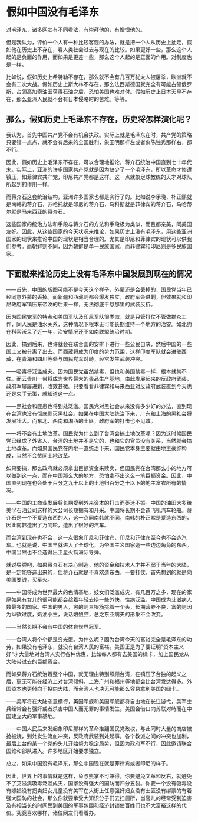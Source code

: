 # 假如中国没有毛泽东

对毛泽东，诸多网友有不同看法，有崇拜他的，有憎恨他的。

但是我认为，评价一个人有一种比较客观的办法，就是把一个人从历史上抽走，假如他在历史上不存在，看人类社会过去与现在的比较。如果更好一些，那么这个人起的是负面的作用，而如果是更差一些，那么这个人起的是正面的作用。对制度也是一样。

比如说，假如历史上希特勒不存在，那么就不会有几百万犹太人被屠杀，欧洲就不会有二次大战。假如历史上斯大林不存在，那么法西斯德国就完全有可能占领俄罗斯，占领高加索油田获得石油之后，恐怕美国也难对付。假如历史上日本天皇不存在，那么亚洲人民就不会有日本侵略时的苦难。等等。

## 那么，假如历史上毛泽东不存在，历史将怎样演化呢？

我认为，首先中国共产党不会有机会执政。实际上就是毛泽东在时，共产党的策略只要错一点点，就不会有后来的全国胜利，象王明那样左或者象陈独秀那样右，都不行。

因此，假如历史上毛泽东不存在，可以合理地推论，蒋介石统治中国直到七十年代末。实际上，亚洲的许多国家共产党就是因为缺少了一个毛泽东，所以革命才惨遭镇压，如菲律宾共产党，印尼共产党都是这样。这一点就象足球教练的天才对球队所起到的作用一样。

而蒋介石这套统治结构，亚洲许多国家也都是实行了的。比如说李承晚、朴正熙就是南韩的蒋介石，苏哈托就是印尼的蒋介石，马科斯就是菲律宾的蒋介石，马哈蒂尔就是马来西亚的蒋介石。

这些国家的统治方法和手段与蒋介石的方法和手段极为类似，而且都亲美，同美国友好。因此，从这些国家的今天状况来推论，如果历史上没有毛泽东，用这些亚洲国家的现状来推论中国的现状是相当合理的。尤其是印尼和菲律宾的现状可以供我们参考。而朝鲜则不同，因为朝鲜是单一民族国家，而菲律宾和印尼则是多民族国家。

## 下面就来推论历史上没有毛泽东中国发展到现在的情况

——首先，中国的版图可能不是今天这个样子，外蒙还是会丢掉的，国民党当年已经同意外蒙的丢掉。而新疆和西藏则都会爆发独立，政府军会进剿，但效果就和印尼政府军镇压东帝汶的后果一样，无法彻底平息那里的武装反抗。

因为国民党军的特点和美国军队及印尼军队很类似，就是只管打仗不管做群众工作，同人民是油水关系，这种情况下根本无可能长期维持一个地方的治安。如北约在科索沃呆了近一年，治安情况还不如南联盟统治时期。

因此，搞到后来，也许就会在联合国的安排下进行一些公民自决，然后中国的一些国土又被分离了出去。而西藏将成为印度的势力范围，这样印度军队就会进驻西藏，在青海和四川等处与国民党军对峙，经常发生武装冲突。

——吸毒将泛滥成灾。因为国民党虽然禁毒，但也和美国禁毒一样，根本就禁不住。而云贵川一带将成为世界最大的毒品生产基地，由此发展起来的反政府武装，政府军屡屡进剿，收效甚微。只要看看菲律宾和马来西亚对反政府武装直到今天也还是束手无策，就知道这一点。

——黑社会和匪患也将到处泛滥。国民党对黑社会从来没有多少好的办法，直到现在台湾也没有彻底剿灭黑社会。如果在中国大陆统治下来，广东和上海的黑社会将发展壮大。而东北、西南和湘西的土匪，政府军的打击也不见效。

——将不会有土地改革。国民党为什么到了台湾会搞土地改革呢？因为这时候国民党已经成了外省人，台湾的土地并不是它的，也和它的官员没有关系，当然就会搞土地改革。而如果国民党在内地一直统治下来，国民党本身主要就由地主豪绅构成，当然不会赞同土地改革。

如果要搞，那么政府就必须拿出巨额资金来赎卖，但国民党在台湾那么小的地方可以做到这一点，而在中国那么大的地方，恐怕拿不出这么一笔巨额资金。因此，中国直到现在也会处于百分之九十以上的土地归百分之十以下的地主富农所有的情况。

——中国的工商业发展将长期受到外来资本的打击而萎迷不振。中国的油田大多给美孚石油公司这样的大公司长期拥有和开采。中国将长期不会造飞机汽车轮船。蒋介石是一个不爱造东西的人，这一点同南韩就不同，南韩的朴正熙是爱造东西的，因此南韩造出了万吨轮，造出了很好的汽车。

而台湾到现在也不会，这一点很象印尼和菲律宾，印尼和菲律宾至今也不会造汽车。也就是说，中国早就进入了全球化，为帝国主义国家造一些边边角角的东西。中国当然也不会造得出卫星火箭洲际导弹。

就说导弹吧，如果蒋介石有决心制造，他的资金和技术人才并不弱于当年的大陆，是一定能够造出来的，但蒋介石就是不喜欢造东西，一要打仗，首先想到的就是向美国要钱，买军火。

——中国将成为世界最大的色情基地，妓女们泛滥成灾，有几百万之多，现在的家庭如果有女儿的很可能都会趁着年轻去捞一些外快，性病泛滥，中国成为艾滋病人数最多的国家。中国的男人，穷的则三根筋挑着一个头，长期营养不良，富的则因为纵欲过度，奶油小生，说话娘娘腔，总之东亚病夫的形象不会改变。

——当然长期不会有中国的体育世界冠军。

——台湾人将个个都是穷光蛋。为什么呢？因为台湾今天的富裕完全是毛泽东的功劳，如果没有毛泽东，就没有台湾人民的富裕。美国正是为了要证明"资本主义好"才大量地对台湾人实行各种优惠，比如每人都有去美国的绿卡，加上国民党从大陆带过去的巨额资金。

而如果蒋介石统治着整个中国，就无理由特别照顾台湾，在镇压了台独的起义之后，更无可能在经济上对台湾倾斜，上海广州和福州等地都会比台湾发达得多。外国资本也更倾向于投向大陆，而台湾人也决无可能那么容易拿到美国的绿卡。

——美军将在大陆恣意横行，英国军舰和美国军舰都将自由地在长江游弋，美军士兵经常会有强奸或者杀害中国人而无罪的事情发生。美国会借口向苏联对峙而在中国建立大的军事基地。

——中国人民后来发起象印尼那样的革命推翻国民党政权，与此同时大量的商店被抢被烧，到处发生流血冲突，反政府武装到处起事，各个教派之间的冲突也加剧，最后上台的某一个党的头儿开始努力稳定局势，但因为政府军不行，因此邀请联合国维和部队进入。许多地区开始要求独立。

总之，如果中国没有毛泽东，那么中国现在就是菲律宾或者印尼的样子。

因此，世界上的事情就是这样，鱼与熊掌不可兼得，你要避免文革和反右，就避免不了艾滋病吸毒泛滥成灾，国家没有强大的国防而四分五裂。你要一个没有吸毒没有嫖娼没有拐卖妇女儿童没有美军在大街上任意强奸妇女没有土匪没有绑票的有着强大国防的社会，那么你就要承受大知识分子们去扫厕所，当官儿的经常受到迫害及有相当长的时间受到美国的军事包围和经济封锁使百姓们也不大富裕这样的代价。究竟喜欢哪样，诸位网友们看着办。
